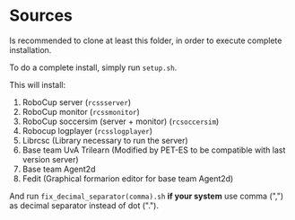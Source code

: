 # Sources
Is recommended to clone at least this folder, in order to execute complete installation.

To do a complete install, simply run `setup.sh`.

This will install:
1.  RoboCup server (`rcssserver`)
2.  RoboCup monitor (`rcssmonitor`)
3.  RoboCup soccersim (server + monitor) (`rcsoccersim`)
1.  Robocup logplayer (`rcsslogplayer`)
1.  Librcsc (Library necessary to run the server)
4.  Base team UvA Trilearn (Modified by PET-ES to be compatible with last version server)
5.  Base team Agent2d
6.  Fedit (Graphical formarion editor for base team Agent2d)

And run `fix_decimal_separator(comma).sh` **if your system** use comma (",") as decimal separator instead of dot (".").
